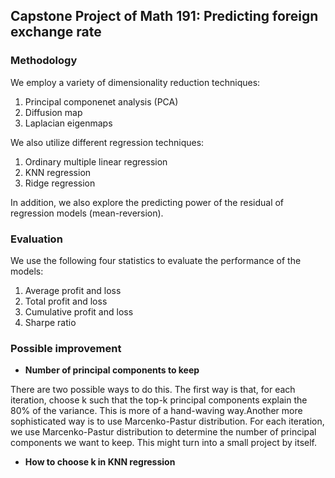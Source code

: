 ## Capstone Project of Math 191: Predicting foreign exchange rate

### Methodology
We employ a variety of dimensionality reduction techniques:

1. Principal componenet analysis (PCA)
2. Diffusion map
3. Laplacian eigenmaps

We also utilize different regression techniques:

1. Ordinary multiple linear regression
2. KNN regression
3. Ridge regression

In addition, we also explore the predicting power of the residual of regression models (mean-reversion).

### Evaluation

We use the following four statistics to evaluate the performance of the models:

1. Average profit and loss
2. Total profit and loss
3. Cumulative profit and loss
4. Sharpe ratio

### Possible improvement
- **Number of principal components to keep**

There are two possible ways to do this. The first way is that, for each iteration, choose k such that the top-k principal components explain the 80% of the variance. This is more of a hand-waving way.Another more sophisticated way is to use Marcenko-Pastur distribution. For each iteration, we use Marcenko-Pastur distribution to determine the number of principal components we want to keep. This might turn into a small project by itself.

- **How to choose k in KNN regression**
